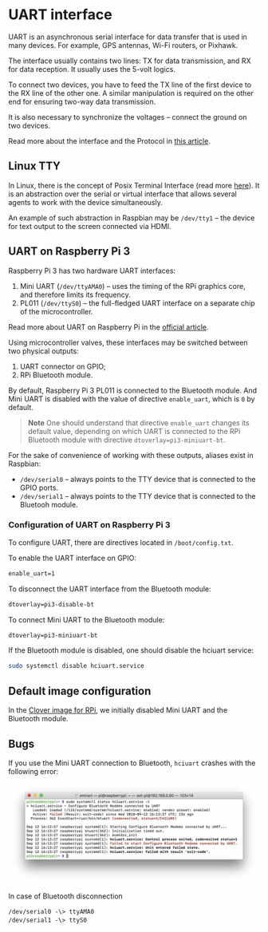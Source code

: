 # UART interface

UART is an asynchronous serial interface for data transfer that is used in many devices. For example, GPS antennas, Wi-Fi routers, or Pixhawk.

The interface usually contains two lines: TX for data transmission, and RX for data reception. It usually uses the 5-volt logics.

To connect two devices, you have to feed the TX line of the first device to the RX line of the other one. A similar manipulation is required on the other end for ensuring two-way data transmission.

It is also necessary to synchronize the voltages – connect the ground on two devices.

Read more about the interface and the Protocol in [this article](https://habr.com/post/109395/).

## Linux TTY

In Linux, there is the concept of Posix Terminal Interface (read more [here](https://ru.wikipedia.org/wiki/TTY-абстракция)). It is an abstraction over the serial or virtual interface that allows several agents to work with the device simultaneously.

An example of such abstraction in Raspbian may be `/dev/tty1` – the device for text output to the screen connected via HDMI.

## UART on Raspberry Pi 3

Raspberry Pi 3 has two hardware UART interfaces:

1. Mini UART (`/dev/ttyAMA0`) – uses the timing of the RPi graphics core, and therefore limits its frequency.
2. PL011 (`/dev/ttyS0`) – the full-fledged UART interface on a separate chip of the microcontroller.

Read more about UART on Raspberry Pi in the [official article](https://www.raspberrypi.org/documentation/configuration/uart.md).

Using microcontroller valves, these interfaces may be switched between two physical outputs:

1. UART connector on GPIO;
2. RPi Bluetooth module.

By default, Raspberry Pi 3 PL011 is connected to the Bluetooth module. And Mini UART is disabled with the value of directive `enable_uart`, which is `0` by default.

> **Note** One should understand that directive `enable_uart` changes its default value, depending on which UART is connected to the RPi Bluetooth module with directive `dtoverlay=pi3-miniuart-bt`.

For the sake of convenience of working with these outputs, aliases exist in Raspbian:

* `/dev/serial0` – always points to the TTY device that is connected to the GPIO ports.
* `/dev/serial1` – always points to the TTY device that is connected to the Bluetooh module.

### Configuration of UART on Raspberry Pi 3

To configure UART, there are directives located in `/boot/config.txt`.

To enable the UART interface on GPIO:

```txt
enable_uart=1
```

To disconnect the UART interface from the Bluetooth module:

```txt
dtoverlay=pi3-disable-bt
```

To connect Mini UART to the Bluetooth module:

```txt
dtoverlay=pi3-miniuart-bt
```

If the Bluetooth module is disabled, one should disable the hciuart service:

```bash
sudo systemctl disable hciuart.service
```

## Default image configuration

In the [Clover image for RPi](image.md), we initially disabled Mini UART and the Bluetooth module.

Bugs
----

If you use the Mini UART connection to Bluetooth, `hciuart` crashes with the following error:

![hciuart error](../assets/hciuart_error.jpg)

In case of Bluetooth disconnection

```txt
/dev/serial0 -\> ttyAMA0
/dev/serial1 -\> ttyS0
```
